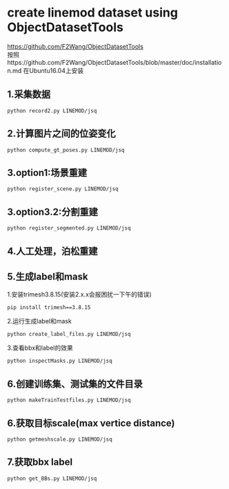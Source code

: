 # create linemod dataset using ObjectDatasetTools
https://github.com/F2Wang/ObjectDatasetTools </br>
按照https://github.com/F2Wang/ObjectDatasetTools/blob/master/doc/installation.md 在Ubuntu16.04上安装

## 1.采集数据
```
python record2.py LINEMOD/jsq
```
## 2.计算图片之间的位姿变化
```
python compute_gt_poses.py LINEMOD/jsq
```
## 3.option1:场景重建
```
python register_scene.py LINEMOD/jsq
```
## 3.option3.2:分割重建
```
python register_segmented.py LINEMOD/jsq
```
## 4.人工处理，泊松重建
## 5.生成label和mask
1.安装trimesh3.8.15(安装2.x.x会报困扰一下午的错误)
```
pip install trimesh==3.8.15
```
2.运行生成label和mask
```
python create_label_files.py LINEMOD/jsq
```
3.查看bbx和label的效果
```
python inspectMasks.py LINEMOD/jsq
```
## 6.创建训练集、测试集的文件目录
```
python makeTrainTestfiles.py LINEMOD/jsq
```
## 6.获取目标scale(max vertice distance)
```
python getmeshscale.py LINEMOD/jsq
```
## 7.获取bbx label
```
python get_BBs.py LINEMOD/jsq
```

